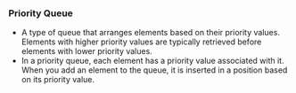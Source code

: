 ### Priority Queue
- A type of queue that arranges elements based on their priority values. Elements with higher priority values are typically retrieved before elements with lower priority values.
- In a priority queue, each element has a priority value associated with it. When you add an element to the queue, it is inserted in a position based on its priority value.